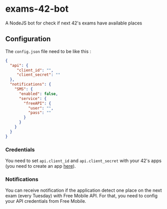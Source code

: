 # exams-42-bot
A NodeJS bot for check if next 42's exams have available places

## Configuration

The `config.json` file need to be like this :

```json
{
  "api": {
     "client_id": "",
     "client_secret": ""
  },
  "notifications": {
    "SMS": {
      "enabled": false,
      "service": {
        "freeAPI": {
          "user": "",
          "pass": ""
        }
      }
    }
  }
}
```

### Credentials

You need to set `api.client_id` and `api.client_secret` with your 42's apps (you need to create an app [here](https://profile.intra.42.fr/oauth/applications/new)).

### Notifications

You can receive notification if the application detect one place on the next exam (every Tuesday) with Free Mobile API.
For that, you need to config your API credentials from Free Mobile.
